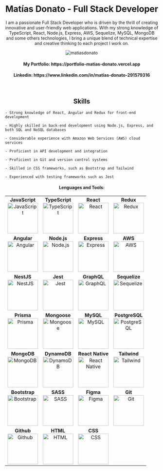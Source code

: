 <h1 align="center">Matías Donato - Full Stack Developer</h1>

<p align="center">I am a passionate Full Stack Developer who is driven by the thrill of creating innovative and user-friendly web applications. With my strong knowledge of TypeScript, React, Node.js, Express, AWS, Sequelize, MySQL, MongoDB and some others technologies, I bring a unique blend of technical expertise and creative thinking to each project I work on.</p>



<div align="center">
  <div>
    <img src="https://komarev.com/ghpvc/?username=matiasdonato&label=Profile%20views&color=0e75b6&style=flat" alt="matiasdonato" />
  </div>
  <h4>My Portfolio: https://portfolio-matias-donato.vercel.app</h4>
  <h4>Linkedin: https://www.linkedin.com/in/matias-donato-291579316</h4>
</div>

&nbsp;
<h2 align="center">Skills</h2>
<div>
  
    - Strong knowledge of React, Angular and Redux for front-end development
    
    - Highly skilled in back-end development using Node.js, Express, and both SQL and NoSQL databases

    - Considerable experience with Amazon Web Services (AWS) cloud services
    
    - Proficient in API development and integration
    
    - Proficient in Git and version control systems
    
    - Skilled in CSS frameworks, such as Bootstrap and Tailwind
    
    - Experienced with testing frameworks such as Jest
</div>
  <div align="center">
    <h4>Lenguages and Tools:</h4>
    <table>
  <tr>
    <td align="center">
      <strong>JavaScript</strong><br>
      <img src="https://upload.wikimedia.org/wikipedia/commons/6/6a/JavaScript-logo.png" alt="JavaScript" height="100">
    </td>
    <td align="center">
      <strong>TypeScript</strong><br>
      <img src="https://upload.wikimedia.org/wikipedia/commons/thumb/4/4c/Typescript_logo_2020.svg/2048px-Typescript_logo_2020.svg.png" alt="TypeScript" height="100">
    </td>
    <td align="center">
      <strong>React</strong><br>
      <img src="https://cdn1.iconfinder.com/data/icons/programing-development-8/24/react_logo-512.png" alt="React" height="100">
    </td>
    <td align="center">
      <strong>Redux</strong><br>
      <img src="https://cdn.freebiesupply.com/logos/large/2x/redux-logo-svg-vector.svg" alt="Redux" height="100">
    </td>
  </tr>
  <tr>
    <td align="center">
      <strong>Angular</strong><br>
      <img src="https://cdn.iconscout.com/icon/free/png-256/free-angular-3628622-3029847.png?f=webp" alt="Angular" height="100">
    </td>
    <td align="center">
      <strong>Node.js</strong><br>
      <img src="https://static-00.iconduck.com/assets.00/node-js-icon-454x512-nztofx17.png" alt="Node.js" height="100">
    </td>
    <td align="center">
      <strong>Express</strong><br>
      <img src="https://cdn.icon-icons.com/icons2/2415/PNG/512/express_original_logo_icon_146527.png" alt="Express" height="100">
    </td>
    <td align="center">
      <strong>AWS</strong><br>
      <img src="https://logos-world.net/wp-content/uploads/2021/08/Amazon-Web-Services-AWS-Logo.png" alt="AWS" height="100">
    </td>
  </tr>
  <tr>
    <td align="center">
      <strong>NestJS</strong><br>
      <img src="https://static-00.iconduck.com/assets.00/nestjs-icon-2048x2040-3rrvcej8.png" alt="NestJS" height="100">
    </td>
    <td align="center">
      <strong>Jest</strong><br>
      <img src="https://cdn.freebiesupply.com/logos/large/2x/jest-logo-png-transparent.png" alt="Jest" height="100">
    </td>
    <td align="center">
      <strong>GraphQL</strong><br>
      <img src="https://upload.wikimedia.org/wikipedia/commons/thumb/1/17/GraphQL_Logo.svg/2048px-GraphQL_Logo.svg.png" alt="GraphQL" height="100">
    </td>
    <td align="center">
      <strong>Sequelize</strong><br>
      <img src="https://cdn.freebiesupply.com/logos/large/2x/sequelize-logo-png-transparent.png" alt="Sequelize" height="100">
    </td>
  </tr>
  <tr>
    <td align="center">
      <strong>Prisma</strong><br>
      <img src="https://cdn.worldvectorlogo.com/logos/prisma-4.svg" alt="Prisma" height="100">
    </td>
    <td align="center">
      <strong>Mongoose</strong><br>
      <img src="https://tsed.io/mongoose.png" alt="Mongoose" height="100">
    </td>
    <td align="center">
      <strong>MySQL</strong><br>
      <img src="https://pngimg.com/uploads/mysql/mysql_PNG23.png" alt="MySQL" height="100">
    </td>
    <td align="center">
      <strong>PostgreSQL</strong><br>
      <img src="https://cdn.icon-icons.com/icons2/2415/PNG/512/postgresql_plain_wordmark_logo_icon_146390.png" alt="PostgreSQL" height="100">
    </td>
  </tr>
  <tr>
    <td align="center">
      <strong>MongoDB</strong><br>
      <img src="https://seeklogo.com/images/M/mongodb-logo-D13D67C930-seeklogo.com.png" alt="MongoDB" height="100">
    </td>
    <td align="center">
      <strong>DynamoDB</strong><br>
      <img src="https://upload.wikimedia.org/wikipedia/commons/f/fd/DynamoDB.png" alt="DynamoDB" height="100">
    </td>
    <td align="center">
      <strong>React Native</strong><br>
      <img src="https://static-00.iconduck.com/assets.00/sdk-react-native-icon-512x490-ynyk8t4w.png" alt="React Native" height="100">
    </td>
    <td align="center">
      <strong>Tailwind</strong><br>
      <img src="https://w7.pngwing.com/pngs/293/485/png-transparent-tailwind-css-hd-logo.png" alt="Tailwind" height="100">
    </td>
  </tr>
  <tr>
    <td align="center">
      <strong>Bootstrap</strong><br>
      <img src="https://upload.wikimedia.org/wikipedia/commons/thumb/b/b2/Bootstrap_logo.svg/2560px-Bootstrap_logo.svg.png" alt="Bootstrap" height="100">
    </td>
    <td align="center">
      <strong>SASS</strong><br>
      <img src="https://cdn-icons-png.freepik.com/512/5968/5968358.png" alt="SASS" height="100">
    </td>
    <td align="center">
      <strong>Figma</strong><br>
      <img src="https://upload.wikimedia.org/wikipedia/commons/a/ad/Figma-1-logo.png" alt="Figma" height="100">
    </td>
    <td align="center">
      <strong>Git</strong><br>
      <img src="https://git-scm.com/images/logos/downloads/Git-Icon-1788C.png" alt="Git" height="100">
    </td>
  </tr>
  <tr>
    <td align="center">
      <strong>Github</strong><br>
      <img src="https://cdn-icons-png.flaticon.com/512/25/25231.png" alt="Github" height="100">
    </td>
    <td align="center">
      <strong>HTML</strong><br>
      <img src="https://cdn.iconscout.com/icon/free/png-256/free-html-5-1-1175208.png" alt="HTML" height="100">
    </td>
    <td align="center">
      <strong>CSS</strong><br>
      <img src="https://cdn.iconscout.com/icon/free/png-256/free-css3-9-1175237.png?f=webp&w=256" alt="CSS" height="100">
    </td>
    <td align="center">
      <!-- Leaving the last cell empty as per your request -->
    </td>
  </tr>
</table>
</div>




